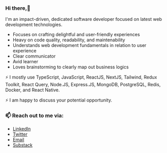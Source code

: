 ### Hi there,👋

I'm an impact-driven, dedicated software developer focused on latest web development technologies.

- Focuses on crafting delightful and user-friendly experiences
- Heavy on code quality, readability, and maintenability
- Understands web development fundamentals in relation to user experience
- Clear communicator
- Avid learner
- Loves brainstorming to clearly map out business logics

⚡ I mostly use TypeScript, JavaScript, ReactJS, NextJS, Tailwind, Redux Toolkit, React Query, Node.JS, Express.JS, MongoDB, PostgreSQL, Redis, Docker, and React Native.

⚡ I am happy to discuss your potential opportunity. 
  
### 📫 Reach out to me via:
-  [LinkedIn](https://www.linkedin.com/in/samuel-ibrahim-84154818b/)
-  [Twitter](https://www.twitter.com/Oluwanbowa)
-  [Email](samuelibrahim3029@gmail.com)
-  [Substack](https://oluwanbowa.substack.com/)




